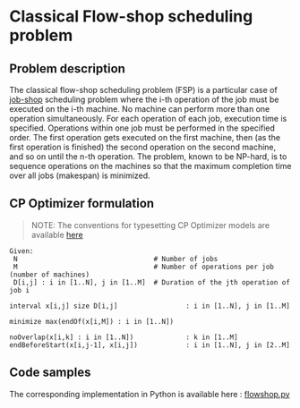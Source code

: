 # Classical Flow-shop scheduling problem

## Problem description

The classical flow-shop scheduling problem (FSP) is a particular case of [job-shop](../job_shop/README.md) scheduling problem where the i-th operation of the job must be executed on the i-th machine. No machine can perform more than one operation simultaneously. For each operation of each job, execution time is specified. Operations within one job must be performed in the specified order. The first operation gets executed on the first machine, then (as the first operation is finished) the second operation on the second machine, and so on until the n-th operation. The problem, known to be NP-hard, is to sequence operations on the machines so that the maximum completion time over all jobs (makespan) is minimized. 

## CP Optimizer formulation


> NOTE: The conventions for typesetting CP Optimizer models are available [here](../../../typeset_models/README.md)

```
Given:
 N                                  # Number of jobs
 M                                  # Number of operations per job (number of machines)
 D[i,j] : i in [1..N], j in [1..M]  # Duration of the jth operation of job i
 
interval x[i,j] size D[i,j]                 : i in [1..N], j in [1..M]
 
minimize max(endOf(x[i,M]) : i in [1..N])

noOverlap(x[i,k] : i in [1..N])             : k in [1..M]
endBeforeStart(x[i,j-1], x[i,j])            : i in [1..N], j in [2..M]  
```

## Code samples

The corresponding implementation in Python is available here : [flowshop.py](python/flowshop.py)
